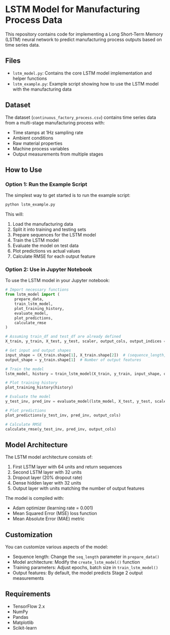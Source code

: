 # LSTM Model for Manufacturing Process Data

This repository contains code for implementing a Long Short-Term Memory (LSTM) neural network to predict manufacturing process outputs based on time series data.

## Files

- `lstm_model.py`: Contains the core LSTM model implementation and helper functions
- `lstm_example.py`: Example script showing how to use the LSTM model with the manufacturing data

## Dataset

The dataset (`continuous_factory_process.csv`) contains time series data from a multi-stage manufacturing process with:
- Time stamps at 1Hz sampling rate
- Ambient conditions
- Raw material properties
- Machine process variables
- Output measurements from multiple stages

## How to Use

### Option 1: Run the Example Script

The simplest way to get started is to run the example script:

```bash
python lstm_example.py
```

This will:
1. Load the manufacturing data
2. Split it into training and testing sets
3. Prepare sequences for the LSTM model
4. Train the LSTM model
5. Evaluate the model on test data
6. Plot predictions vs actual values
7. Calculate RMSE for each output feature

### Option 2: Use in Jupyter Notebook

To use the LSTM model in your Jupyter notebook:

```python
# Import necessary functions
from lstm_model import (
    prepare_data, 
    train_lstm_model, 
    plot_training_history, 
    evaluate_model, 
    plot_predictions, 
    calculate_rmse
)

# Assuming train_df and test_df are already defined
X_train, y_train, X_test, y_test, scaler, output_cols, output_indices = prepare_data(train_df, test_df)

# Get input and output shapes
input_shape = (X_train.shape[1], X_train.shape[2])  # (sequence_length, num_features)
output_shape = y_train.shape[1]  # Number of output features

# Train the model
lstm_model, history = train_lstm_model(X_train, y_train, input_shape, output_shape)

# Plot training history
plot_training_history(history)

# Evaluate the model
y_test_inv, pred_inv = evaluate_model(lstm_model, X_test, y_test, scaler, output_indices)

# Plot predictions
plot_predictions(y_test_inv, pred_inv, output_cols)

# Calculate RMSE
calculate_rmse(y_test_inv, pred_inv, output_cols)
```

## Model Architecture

The LSTM model architecture consists of:
1. First LSTM layer with 64 units and return sequences
2. Second LSTM layer with 32 units
3. Dropout layer (20% dropout rate)
4. Dense hidden layer with 32 units
5. Output layer with units matching the number of output features

The model is compiled with:
- Adam optimizer (learning rate = 0.001)
- Mean Squared Error (MSE) loss function
- Mean Absolute Error (MAE) metric

## Customization

You can customize various aspects of the model:

- Sequence length: Change the `seq_length` parameter in `prepare_data()`
- Model architecture: Modify the `create_lstm_model()` function
- Training parameters: Adjust epochs, batch size in `train_lstm_model()`
- Output features: By default, the model predicts Stage 2 output measurements

## Requirements

- TensorFlow 2.x
- NumPy
- Pandas
- Matplotlib
- Scikit-learn 